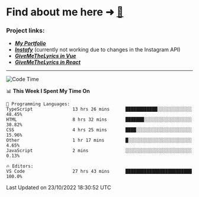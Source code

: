 # Find about me here ➜ [🧑](https://pauabella.dev)

### Project links:
- ***[My Portfolio](https://pauabella.dev)***
- ***[Instafy](https://instafy.me)*** (currently not working due to changes in the Instagram API)
- ***[GiveMeTheLyrics in Vue](https://lyrics.pauabella.dev)***
- ***[GiveMeTheLyrics in React](https://pauabella.dev/GiveMeTheLyrics)***

---
<!--START_SECTION:waka-->
![Code Time](http://img.shields.io/badge/Code%20Time-1%2C577%20hrs%2053%20mins-blue)

📊 **This Week I Spent My Time On** 

```text
💬 Programming Languages: 
TypeScript               13 hrs 26 mins      ████████████░░░░░░░░░░░░░   48.45% 
HTML                     8 hrs 32 mins       ███████░░░░░░░░░░░░░░░░░░   30.82% 
CSS                      4 hrs 25 mins       ████░░░░░░░░░░░░░░░░░░░░░   15.96% 
Other                    1 hr 17 mins        █░░░░░░░░░░░░░░░░░░░░░░░░   4.65% 
JavaScript               2 mins              ░░░░░░░░░░░░░░░░░░░░░░░░░   0.13%

🔥 Editors: 
VS Code                  27 hrs 43 mins      █████████████████████████   100.0%

```


 Last Updated on 23/10/2022 18:30:52 UTC
<!--END_SECTION:waka-->
